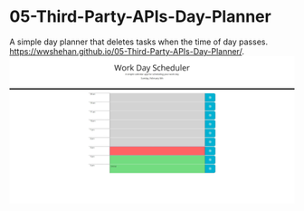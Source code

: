 # 05-Third-Party-APIs-Day-Planner
A simple day planner that deletes tasks when the time of day passes.
https://wwshehan.github.io/05-Third-Party-APIs-Day-Planner/.
![Screenshot of site](/Assets/scheduleSS.jpg?raw=true "Screenshot of site")
